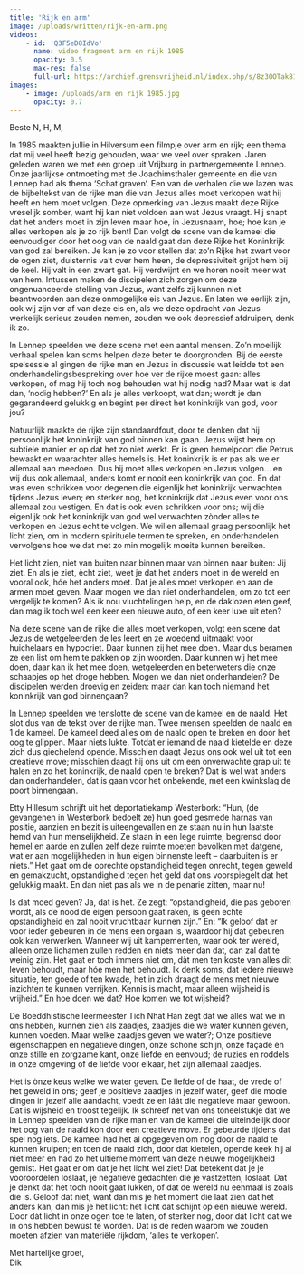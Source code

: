 ```yaml
---
title: 'Rijk en arm'
image: /uploads/written/rijk-en-arm.png
videos:
    - id: 'Q3F5eD8IdVo'
      name: video fragment arm en rijk 1985
      opacity: 0.5
      max-res: false
      full-url: https://archief.grensvrijheid.nl/index.php/s/8z3OOTak81rj8pe
images:
    - image: /uploads/arm en rijk 1985.jpg
      opacity: 0.7
---
```


Beste N, H, M,

In 1985 maakten jullie in Hilversum een filmpje over arm en rijk; een thema dat mij veel heeft bezig gehouden, waar we veel over spraken. 
Jaren geleden waren we met een groep uit Vrijburg in partnergemeente Lennep. Onze jaarlijkse ontmoeting met de Joachimsthaler gemeente en die van Lennep had als thema ‘Schat graven‘. Een van de verhalen die we lazen was de bijbeltekst van de rijke man die van Jezus alles moet verkopen wat hij heeft en hem moet volgen. Deze opmerking van Jezus maakt deze Rijke vreselijk somber, want hij kan niet voldoen aan wat Jezus vraagt. Hij snapt dat het anders moet in zijn leven maar hoe, in Jezusnaam, hoe; hoe kan je alles verkopen als je zo rijk bent! Dan volgt de scene van de kameel die eenvoudiger door het oog van de naald gaat dan deze Rijke het Koninkrijk van god zal bereiken. Je kan je zo voor stellen dat zo’n Rijke het zwart voor de ogen ziet, duisternis valt over hem heen, de depressiviteit grijpt hem bij de keel. Hij valt in een zwart gat. Hij verdwijnt en we horen nooit meer wat van hem. Intussen maken de discipelen zich zorgen om deze ongenuanceerde stelling van Jezus, want zelfs zij kunnen niet beantwoorden aan deze onmogelijke eis van Jezus. En laten we eerlijk zijn, ook wij zijn ver af van deze eis en, als we deze opdracht van Jezus werkelijk serieus zouden nemen, zouden we ook depressief afdruipen, denk ik zo. 

In Lennep speelden we deze scene met een aantal mensen. Zo’n moeilijk verhaal spelen kan soms helpen deze beter te doorgronden. Bij de eerste spelsessie al gingen de rijke man en Jezus in discussie wat leidde tot een onderhandelingsbespreking over hoe ver de rijke moest gaan: alles verkopen, of mag hij toch nog behouden wat hij nodig had? Maar wat is dat dan, ‘nodig hebben?’ En als je alles verkoopt, wat dan; wordt je dan gegarandeerd gelukkig en begint per direct het koninkrijk van god, voor jou? 

Natuurlijk maakte de rijke zijn standaardfout, door te denken dat hij persoonlijk het koninkrijk van god binnen kan gaan. 
Jezus wijst hem op subtiele manier er op dat het zo niet werkt. Er is geen hemelpoort die Petrus bewaakt en waarachter alles hemels is. Het koninkrijk is er pas als we er allemaal aan meedoen. Dus hij moet alles verkopen en Jezus volgen… en wij dus ook allemaal, anders komt er nooit een koninkrijk van god. En dat was even schrikken voor degenen die eigenlijk het koninkrijk verwachten tijdens Jezus leven; en sterker nog, het koninkrijk dat Jezus even voor ons allemaal zou vestigen. En dat is ook even schrikken voor ons; wij die eigenlijk ook het koninkrijk van god wel verwachten zònder alles te verkopen en Jezus echt te volgen. We willen allemaal graag persoonlijk het licht zien, om in modern spirituele termen te spreken, en onderhandelen vervolgens hoe we dat met zo min mogelijk moeite kunnen bereiken.

Het licht zien, niet van buiten naar binnen maar van binnen naar buiten: Jij ziet. En als je ziet, ècht ziet, weet je dat het anders moet in de wereld en vooral ook, hóe het anders moet. Dat je alles moet verkopen en aan de armen moet geven. Maar mogen we dan niet onderhandelen, om zo tot een vergelijk te komen? Als ik nou vluchtelingen help, en de daklozen eten geef, dan mag ik toch wel een keer een nieuwe auto, of een keer luxe uit eten? 

Na deze scene van de rijke die alles moet verkopen, volgt een scene dat Jezus de wetgeleerden de les leert en ze woedend uitmaakt voor huichelaars en hypocriet. Daar kunnen zij het mee doen. Maar dus beramen ze een list om hem te pakken op zijn woorden. Daar kunnen wíj het mee doen, daar kan ik het mee doen, wetgeleerden en beterweters die onze schaapjes op het droge hebben. Mogen we dan niet onderhandelen? De discipelen werden droevig en zeiden: maar dan kan toch niemand het koninkrijk van god binnengaan?

In Lennep speelden we tenslotte de scene van de kameel en de naald. Het slot dus van de tekst over de rijke man. Twee mensen speelden de naald en 1 de kameel. De kameel deed alles om de naald open te breken en door het oog te glippen. Maar niets lukte. Totdat er iemand de naald kietelde en deze zich dus giechelend opende. Misschien daagt Jezus ons ook wel uit tot een creatieve move; misschien daagt hij ons uit om een onverwachte grap uit te halen en zo het koninkrijk, de naald open te breken? Dat is wel wat anders dan onderhandelen, dat is gaan voor het onbekende, met een kwinkslag de poort binnengaan. 

Etty Hillesum schrijft uit het deportatiekamp Westerbork: “Hun, (de gevangenen in Westerbork bedoelt ze) hun goed gesmede harnas van positie, aanzien en bezit is uiteengevallen en ze staan nu in hun laatste hemd van hun menselijkheid. Ze staan in een lege ruimte, begrensd door hemel en aarde en zullen zelf deze ruimte moeten bevolken met datgene, wat er aan mogelijkheden in hun eigen binnenste leeft – daarbuiten is er niets.” Het gaat om de oprechte opstandigheid tegen onrecht, tegen geweld en gemakzucht, opstandigheid tegen het geld dat ons voorspiegelt dat het gelukkig maakt. En dan niet pas als we in de penarie zitten, maar nu!

Is dat moed geven? Ja, dat is het. 
Ze zegt: “opstandigheid, die pas geboren wordt, als de nood de eigen persoon gaat raken, is geen echte opstandigheid en zal nooit vruchtbaar kunnen zijn.” En: “Ik geloof dat er voor ieder gebeuren in de mens een orgaan is, waardoor hij dat gebeuren ook kan verwerken. Wanneer wij uit kampementen, waar ook ter wereld, alleen onze lichamen zullen redden en niets meer dan dat, dan zal dat te weinig zijn. Het gaat er toch immers niet om, dàt men ten koste van alles dit leven behoudt, maar hóe men het behoudt. Ik denk soms, dat iedere nieuwe situatie, ten goede of ten kwade, het in zich draagt de mens met nieuwe inzichten te kunnen verrijken. Kennis is macht, maar alleen wijsheid is vrijheid.”
En hoe doen we dat? Hoe komen we tot wijsheid? 

De Boeddhistische leermeester Tich Nhat Han zegt dat we alles wat we in ons hebben, kunnen zien als zaadjes, zaadjes die we water kunnen geven, kunnen voeden. Maar welke zaadjes geven we water?; Onze positieve eigenschappen en negatieve dingen, onze schone schijn, onze façade èn onze stille en zorgzame kant, onze liefde en eenvoud; de ruzies en roddels in onze omgeving of de liefde voor elkaar, het zijn allemaal zaadjes. 

Het is ònze keus welke we water geven. De liefde of de haat, de vrede of het geweld in ons; geef je positieve zaadjes in jezelf water, geef die mooie dingen in jezelf alle aandacht, voedt ze en láát die negatieve maar gewoon. Dat is wijsheid en troost tegelijk.
Ik schreef net van ons toneelstukje dat we in Lennep speelden van de rijke man en van de kameel die uiteindelijk door het oog van de naald kon door een creatieve move. Er gebeurde tijdens dat spel nog iets. De kameel had het al opgegeven om nog door de naald te kunnen kruipen; en toen de naald zich, door dat kietelen, opende keek hij al niet meer en had zo het ultieme moment van deze nieuwe mogelijkheid gemist. Het gaat er om dat je het licht wel ziet! Dat betekent dat je je vooroordelen loslaat, je negatieve gedachten die je vastzetten, loslaat. Dat je denkt dat het toch nooit gaat lukken, of dat de wereld nu eenmaal is zoals die is. Geloof dat niet, want dan mis je het moment die laat zien dat het anders kan, dan mis je het licht: het licht dat schijnt op een nieuwe wereld.
Door dàt licht in onze ogen toe te laten, of sterker nog, door dát licht dat we in ons hebben bewúst te worden. Dat is de reden waarom we zouden moeten afzien van materiële rijkdom, ‘alles te verkopen’.

Met hartelijke groet,<br/>
Dik 

